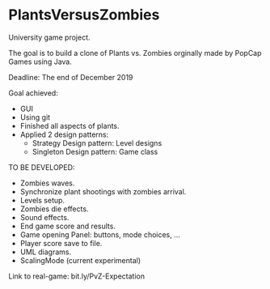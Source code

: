 # PlantsVersusZombies
University game project.

The goal is to build a clone of Plants vs. Zombies orginally made by PopCap Games using Java.

Deadline: The end of December 2019

Goal achieved:
* GUI
* Using git
* Finished all aspects of plants.
* Applied 2 design patterns:
  - Strategy Design pattern: Level designs
  - Singleton Design pattern: Game class

TO BE DEVELOPED:
- Zombies waves.
- Synchronize plant shootings with zombies arrival.
- Levels setup.
- Zombies die effects.
- Sound effects.
- End game score and results.
- Game opening Panel: buttons, mode choices, ...
- Player score save to file.
- UML diagrams.
- ScalingMode (current experimental)

Link to real-game: bit.ly/PvZ-Expectation
